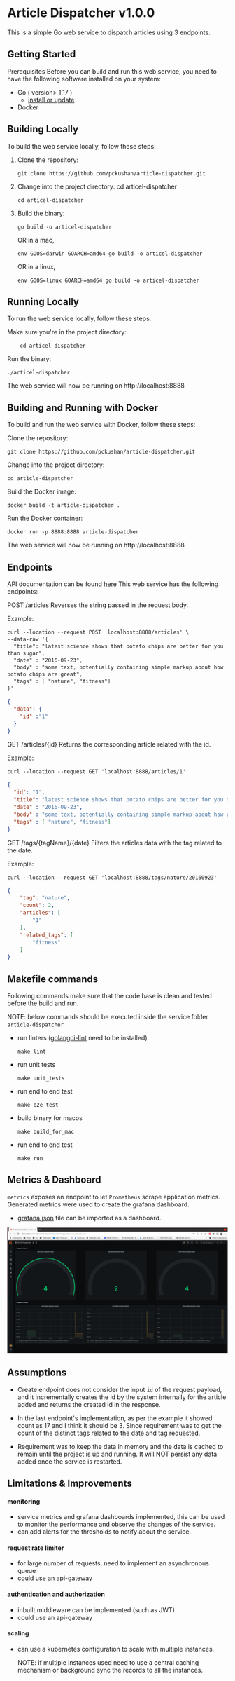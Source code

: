 # Article Dispatcher  v1.0.0
This is a simple Go web service to dispatch articles using 3 endpoints.

## Getting Started
Prerequisites
Before you can build and run this web service, you need to have the following software installed on your system:

* Go ( version> 1.17 )
  * [install or update](https://go.dev/doc/install)
* Docker

## Building Locally
To build the web service locally, follow these steps:

1. Clone the repository: 
    ```shell
    git clone https://github.com/pckushan/article-dispatcher.git
    ```
2. Change into the project directory: cd articel-dispatcher 
    ```shell
    cd articel-dispatcher 
    ```
3. Build the binary:
    ```shell
    go build -o articel-dispatcher
    ```
   OR in a mac,
    ```shell
    env GOOS=darwin GOARCH=amd64 go build -o articel-dispatcher
    ```
   OR in a linux,
    ```shell
    env GOOS=linux GOARCH=amd64 go build -o articel-dispatcher
    ```

## Running Locally
To run the web service locally, follow these steps:

Make sure you're in the project directory: 
```shell
    cd articel-dispatcher
```
  
Run the binary: 
```shell
./articel-dispatcher
```
The web service will now be running on http://localhost:8888

## Building and Running with Docker
To build and run the web service with Docker, follow these steps:

Clone the repository:
```shell
git clone https://github.com/pckushan/article-dispatcher.git
```
Change into the project directory:
```shell
cd article-dispatcher
```
Build the Docker image:
```shell
docker build -t article-dispatcher .
```
Run the Docker container: 
```shell
docker run -p 8888:8888 article-dispatcher
```
The web service will now be running on http://localhost:8888

## Endpoints 
API documentation can be found [here](docs/swagger.yaml)
This web service has the following endpoints:

POST /articles
Reverses the string passed in the request body.

Example:
```shell
curl --location --request POST 'localhost:8888/articles' \
--data-raw '{
  "title": "latest science shows that potato chips are better for you than sugar",
  "date" : "2016-09-23",
  "body" : "some text, potentially containing simple markup about how potato chips are great",
  "tags" : [ "nature", "fitness"]
}'
```
```json
{
  "data": {
    "id" :"1"
  }
}
```

GET /articles/{id}
Returns the corresponding article related with the id.

Example:

```shell
curl --location --request GET 'localhost:8888/articles/1'
```
```json
{
  "id": "1",
  "title": "latest science shows that potato chips are better for you than sugar",
  "date" : "2016-09-23",
  "body" : "some text, potentially containing simple markup about how potato chips are great",
  "tags" : [ "nature", "fitness"]
}
```

GET /tags/{tagName}/{date}
Filters the articles data with the tag related to the date.

Example:

```shell
curl --location --request GET 'localhost:8888/tags/nature/20160923'
```

```json
{
    "tag": "nature",
    "count": 2,
    "articles": [
        "1"
    ],
    "related_tags": [
        "fitness"
    ]
}
```

## Makefile commands
Following commands make sure that the code base is clean and tested 
before the build and run. 

NOTE: below commands should be executed inside the service folder `article-dispatcher`


- run linters ([golangci-lint](https://golangci-lint.run/usage/install/) need to be installed)
    ```shell
    make lint
    ```
- run unit tests
  ```shell
  make unit_tests
  ```

- run end to end test
  ```shell
  make e2e_test
  ```

- build binary for macos
    ```shell
    make build_for_mac
    ```
- run end to end test
  ```shell
  make run
  ```

## Metrics & Dashboard

`metrics` exposes an endpoint to let `Prometheus` scrape application metrics. Generated metrics were used
to create the grafana dashboard.

* [grafana.json](docs/grafana.json) file can be imported as a dashboard.

![dashboard](./docs/dashboard.png)

## Assumptions

- Create endpoint does not consider the input `id` of the request payload, and it incrementally creates the id by the 
system internally for the article added and returns the created id in the response. 
- In the last endpoint's implementation, as per the example it showed count 
as 17 and I think it should be 3. Since requirement was to get the count 
of the distinct tags related to the date and tag requested.    

- Requirement was to keep the data in memory and the data is cached to remain until the project 
is up and running. It will NOT persist any data added once the service is restarted.

## Limitations & Improvements

#### monitoring 

- service metrics and grafana dashboards implemented, this can be used to 
monitor the performance and observe the changes of the service.
- can add alerts for the thresholds to notify about the service. 

#### request rate limiter

- for large number of requests, need to implement an asynchronous queue
- could use an api-gateway

#### authentication and authorization

- inbuilt middleware can be implemented (such as JWT)
- could use an api-gateway

#### scaling

- can use a kubernetes configuration to scale with multiple instances.

  NOTE: if multiple instances used need to use a central caching mechanism
  or background sync the records to all the instances.